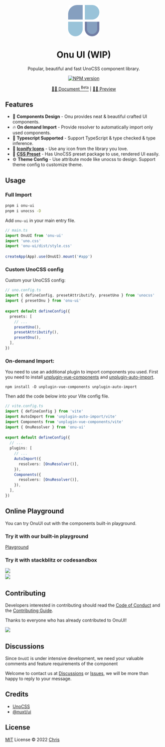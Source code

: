 <p align="center">
<img src="https://raw.githubusercontent.com/imageList/imglist/master/img/logo.svg" style="width:100px;" />
<h1 align="center">Onu UI (WIP)</h1>
<p align="center">Popular, beautiful and fast UnoCSS component library.</p>
</p>
<p align="center">
<a href="https://www.npmjs.com/package/onu-ui"><img src="https://img.shields.io/npm/v/onu-ui?color=c95f8b&amp;label=" alt="NPM version"></a></p>
<p align="center">
<a href="https://onu.zyob.top/">🧑‍💻 Document <sup>Beta</sup></a> |
<a href="https://onu.zyob.top/">🤹‍♂️ Preview</a>
</p>

## Features

- 🌈 **Components Design** - Onu provides neat & beautiful crafted UI components.
- 🔥 **On demand Import**  - Provide resolver to automatically import only used components.
- 🎉 **Typescript Supported** - Support TypeScript & type checked & type inference.
- 💎 **[Iconify Icons](https://icones.js.org/)** - Use any icon from the library you love.
- 🍬 **[CSS Preset](https://github.com/onu-ui/onu-ui/tree/main/packages/preset)** - Has UnoCSS preset package to use, rendered UI easily.
- ⚙️ **Theme Config** - Use attribute mode like unocss to design. Support theme config to customize theme.

## Usage

### Full Import

```bash
pnpm i onu-ui
pnpm i unocss -D
```
Add `onu-ui` in your main entry file.

```ts
// main.ts
import OnuUI from 'onu-ui'
import 'uno.css'
import 'onu-ui/dist/style.css'

createApp(App).use(OnuUI).mount('#app')
```

### Custom UnoCSS config

Custom your UnoCSS config:
```ts
// uno.config.ts
import { defineConfig, presetAttributify, presetUno } from 'unocss'
import { presetOnu } from 'onu-ui'

export default defineConfig({
  presets: [
    // ...
    presetUno(),
    presetAttributify(),
    presetOnu(),
  ],
})
```

### On-demand Import:

You need to use an additional plugin to import components you used. First you need to install [unplugin-vue-components](https://www.npmjs.com/package/unplugin-vue-components) and [unplugin-auto-import](https://www.npmjs.com/package/unplugin-auto-import).

```shell
npm install -D unplugin-vue-components unplugin-auto-import
```

Then add the code below into your Vite config file.

```ts
// vite.config.ts
import { defineConfig } from 'vite'
import AutoImport from 'unplugin-auto-import/vite'
import Components from 'unplugin-vue-components/vite'
import { OnuResolver } from 'onu-ui'

export default defineConfig({
  // ...
  plugins: [
    // ...
    AutoImport({
      resolvers: [OnuResolver()],
    }),
    Components({
      resolvers: [OnuResolver()],
    }),
  ],
})
```

## Online Playground

You can try OnuUI out with the components built-in playground.
### Try it with our built-in playground

[Playground](https://onu.zyob.top/play/)

### Try it with stackblitz or codesandbox

<a target="_blank" href="https://codesandbox.io/p/github/yzh990918/onu-starter/main">
<img src="https://img.shields.io/badge/Try%20On-CodeSandbox-hsl(265%2C97%25%2C66%25)?style=for-the-badge&logo=codesandbox" height="35" />
</a><br/>

<a target="_blank"  href="https://stackblitz.com/edit/onu-starter">
<img src="https://img.shields.io/badge/Try%20on%20Stackblitz-1877F2?style=for-the-badge&logo=stackblitz&logoColor=white" height="35" />
</a>

## Contributing

Developers interested in contributing should read the [Code of Conduct](./CODE_OF_CONDUCT.md) and the [Contributing Guide](./CONTRIBUTING.md).

Thanks to everyone who has already contributed to OnuUI!

<a href="https://github.com/onu-ui/onu-ui/graphs/contributors"><img src="https://contributors.nn.ci/api?repo=onu-ui/onu-ui" /></a>

## Discussions

Since `OnuUI` is under intensive development, we need your valuable comments and feature requirements of the component

Welcome to contact us at [Discussions](https://github.com/onu-ui/onu-ui/discussions) or [Issues](https://github.com/onu-ui/onu-ui/issues/new/choose), we will be more than happy to reply to your message.

## Credits

- [UnoCSS](https://github.com/unocss/unocss)
- [@nuxt/ui](https://github.com/nuxt/ui)

## License

[MIT](https://github.com/onu-ui/onu-ui/blob/main/LICENSE) License © 2022 [Chris](https://github.com/zyyv)
